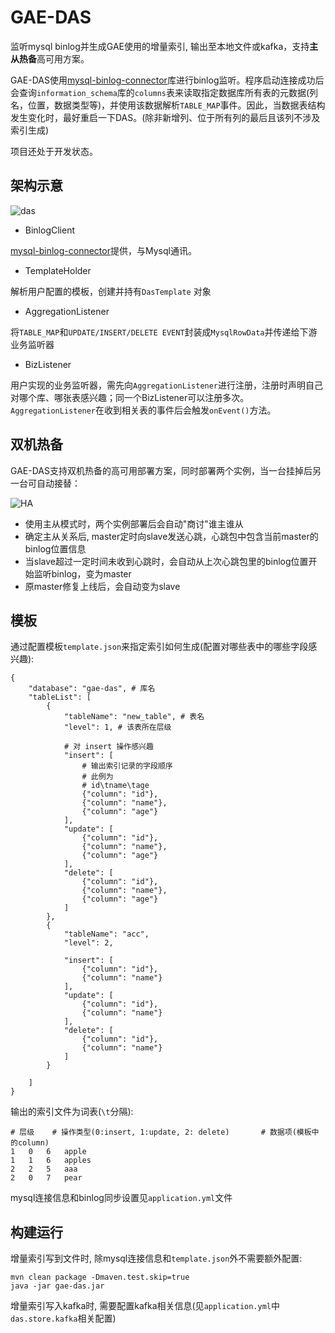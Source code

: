 # GAE-DAS
监听mysql binlog并生成GAE使用的增量索引, 输出至本地文件或kafka，支持**主从热备**高可用方案。

GAE-DAS使用[mysql-binlog-connector](https://github.com/shyiko/mysql-binlog-connector-java)库进行binlog监听。程序启动连接成功后会查询`information_schema`库的`columns`表来读取指定数据库所有表的元数据(列名，位置，数据类型等)，并使用该数据解析`TABLE_MAP`事件。因此，当数据表结构发生变化时，最好重启一下DAS。(除非新增列、位于所有列的最后且该列不涉及索引生成)



项目还处于开发状态。

## 架构示意

![das](http://ovbyjzegm.bkt.clouddn.com/das.png)

- BinlogClient

[mysql-binlog-connector](https://github.com/shyiko/mysql-binlog-connector-java)提供，与Mysql通讯。

- TemplateHolder

解析用户配置的模板，创建并持有`DasTemplate` 对象

- AggregationListener

将`TABLE_MAP`和`UPDATE/INSERT/DELETE EVENT`封装成`MysqlRowData`并传递给下游业务监听器

- BizListener

用户实现的业务监听器，需先向`AggregationListener`进行注册，注册时声明自己对哪个库、哪张表感兴趣；同一个BizListener可以注册多次。`AggregationListener`在收到相关表的事件后会触发`onEvent()`方法。

## 双机热备

GAE-DAS支持双机热备的高可用部署方案，同时部署两个实例，当一台挂掉后另一台可自动接替：

![HA](http://ovbyjzegm.bkt.clouddn.com/das-ha.png)



- 使用主从模式时，两个实例部署后会自动"商讨"谁主谁从
- 确定主从关系后, master定时向slave发送心跳，心跳包中包含当前master的binlog位置信息
- 当slave超过一定时间未收到心跳时，会自动从上次心跳包里的binlog位置开始监听binlog，变为master
- 原master修复上线后，会自动变为slave



## 模板

通过配置模板`template.json`来指定索引如何生成(配置对哪些表中的哪些字段感兴趣):
```
{
    "database": "gae-das", # 库名
    "tableList": [
        {
            "tableName": "new_table", # 表名
            "level": 1, # 该表所在层级

			# 对 insert 操作感兴趣
            "insert": [
            	# 输出索引记录的字段顺序
            	# 此例为
            	# id\tname\tage
                {"column": "id"},
                {"column": "name"},
                {"column": "age"}
            ],
            "update": [
                {"column": "id"},
                {"column": "name"},
                {"column": "age"}
            ],
            "delete": [
                {"column": "id"},
                {"column": "name"},
                {"column": "age"}
            ]
        },
        {
            "tableName": "acc",
            "level": 2,

            "insert": [
                {"column": "id"},
                {"column": "name"}
            ],
            "update": [
                {"column": "id"},
                {"column": "name"}
            ],
            "delete": [
                {"column": "id"},
                {"column": "name"}
            ]
        }

    ]
}
```
输出的索引文件为词表(`\t`分隔):
```
# 层级	# 操作类型(0:insert, 1:update, 2: delete)		# 数据项(模板中的column)
1	0	6	apple
1	1	6	apples
2	2	5	aaa
2	0	7	pear
```
mysql连接信息和binlog同步设置见`application.yml`文件

## 构建运行
增量索引写到文件时, 除mysql连接信息和`template.json`外不需要额外配置:
```
mvn clean package -Dmaven.test.skip=true
java -jar gae-das.jar
```
增量索引写入kafka时, 需要配置kafka相关信息(见`application.yml`中`das.store.kafka`相关配置)
